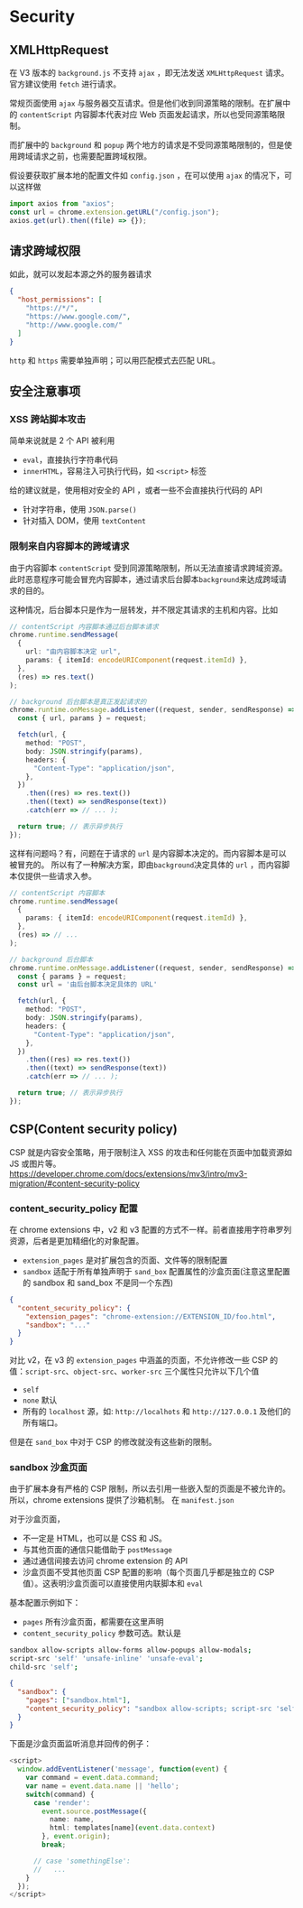 # Security

## XMLHttpRequest

在 V3 版本的 `background.js` 不支持 `ajax` ，即无法发送 `XMLHttpRequest` 请求。官方建议使用 `fetch` 进行请求。

常规页面使用 `ajax` 与服务器交互请求。但是他们收到同源策略的限制。在扩展中的 `contentScript` 内容脚本代表对应 Web 页面发起请求，所以也受同源策略限制。

而扩展中的 `background` 和 `popup` 两个地方的请求是不受同源策略限制的，但是使用跨域请求之前，也需要配置跨域权限。

假设要获取扩展本地的配置文件如 `config.json` ，在可以使用 `ajax` 的情况下，可以这样做

```ts
import axios from "axios";
const url = chrome.extension.getURL("/config.json");
axios.get(url).then((file) => {});
```

## 请求跨域权限

如此，就可以发起本源之外的服务器请求

```json
{
  "host_permissions": [
    "https://*/",
    "https://www.google.com/",
    "http://www.google.com/"
  ]
}
```

`http` 和 `https` 需要单独声明；可以用匹配模式去匹配 URL。

## 安全注意事项

### XSS 跨站脚本攻击

简单来说就是 2 个 API 被利用

- `eval`，直接执行字符串代码
- `innerHTML`，容易注入可执行代码，如 `<script>` 标签

给的建议就是，使用相对安全的 API ，或者一些不会直接执行代码的 API

- 针对字符串，使用 `JSON.parse()`
- 针对插入 DOM，使用 `textContent`

### 限制来自内容脚本的跨域请求

由于内容脚本 `contentScript` 受到同源策略限制，所以无法直接请求跨域资源。此时恶意程序可能会冒充内容脚本，通过请求后台脚本`background`来达成跨域请求的目的。

这种情况，后台脚本只是作为一层转发，并不限定其请求的主机和内容。比如

```ts
// contentScript 内容脚本通过后台脚本请求
chrome.runtime.sendMessage(
  {
    url: "由内容脚本决定 url",
    params: { itemId: encodeURIComponent(request.itemId) },
  },
  (res) => res.text()
);

// background 后台脚本是真正发起请求的
chrome.runtime.onMessage.addListener((request, sender, sendResponse) => {
  const { url, params } = request;

  fetch(url, {
    method: "POST",
    body: JSON.stringify(params),
    headers: {
      "Content-Type": "application/json",
    },
  })
    .then((res) => res.text())
    .then((text) => sendResponse(text))
    .catch(err => // ... );

  return true; // 表示异步执行
});
```

这样有问题吗？有，问题在于请求的 `url` 是内容脚本决定的。而内容脚本是可以被冒充的。
所以有了一种解决方案，即由`background`决定具体的 `url` ，而内容脚本仅提供一些请求入参。

```ts
// contentScript 内容脚本
chrome.runtime.sendMessage(
  {
    params: { itemId: encodeURIComponent(request.itemId) },
  },
  (res) => // ...
);

// background 后台脚本
chrome.runtime.onMessage.addListener((request, sender, sendResponse) => {
  const { params } = request;
  const url = '由后台脚本决定具体的 URL'

  fetch(url, {
    method: "POST",
    body: JSON.stringify(params),
    headers: {
      "Content-Type": "application/json",
    },
  })
    .then((res) => res.text())
    .then((text) => sendResponse(text))
    .catch(err => // ... );

  return true; // 表示异步执行
});
```

## CSP(Content security policy)

CSP 就是内容安全策略，用于限制注入 XSS 的攻击和任何能在页面中加载资源如 JS 或图片等。
https://developer.chrome.com/docs/extensions/mv3/intro/mv3-migration/#content-security-policy

### content_security_policy 配置

在 chrome extensions 中，v2 和 v3 配置的方式不一样。前者直接用字符串罗列资源，后者是更加精细化的对象配置。

- `extension_pages` 是对扩展包含的页面、文件等的限制配置
- `sandbox` 适配于所有单独声明于 `sand_box` 配置属性的沙盒页面(注意这里配置的 sandbox 和 sand_box 不是同一个东西)

```json
{
  "content_security_policy": {
    "extension_pages": "chrome-extension://EXTENSION_ID/foo.html",
    "sandbox": "..."
  }
}
```

对比 v2，在 v3 的 `extension_pages` 中涵盖的页面，不允许修改一些 CSP 的值：`script-src`、`object-src`、`worker-src` 三个属性只允许以下几个值

- `self`
- `none` 默认
- 所有的 `localhost` 源，如: `http://localhots` 和 `http://127.0.0.1` 及他们的所有端口。

但是在 `sand_box` 中对于 CSP 的修改就没有这些新的限制。

### sandbox 沙盒页面

由于扩展本身有严格的 CSP 限制，所以去引用一些嵌入型的页面是不被允许的。所以，chrome extensions 提供了沙箱机制。
在 `manifest.json`

对于沙盒页面，

- 不一定是 HTML，也可以是 CSS 和 JS。
- 与其他页面的通信只能借助于 `postMessage`
- 通过通信间接去访问 chrome extension 的 API
- 沙盒页面不受其他页面 CSP 配置的影响（每个页面几乎都是独立的 CSP 值）。这表明沙盒页面可以直接使用内联脚本和 `eval`

基本配置示例如下：

- `pages` 所有沙盒页面，都需要在这里声明
- `content_security_policy` 参数可选。默认是

```sh
sandbox allow-scripts allow-forms allow-popups allow-modals;
script-src 'self' 'unsafe-inline' 'unsafe-eval';
child-src 'self';
```

```json
{
  "sandbox": {
    "pages": ["sandbox.html"],
    "content_security_policy": "sandbox allow-scripts; script-src 'self'"
  }
}
```

下面是沙盒页面监听消息并回传的例子：

```ts
<script>
  window.addEventListener('message', function(event) {
    var command = event.data.command;
    var name = event.data.name || 'hello';
    switch(command) {
      case 'render':
        event.source.postMessage({
          name: name,
          html: templates[name](event.data.context)
        }, event.origin);
        break;

      // case 'somethingElse':
      //   ...
    }
  });
</script>
```
